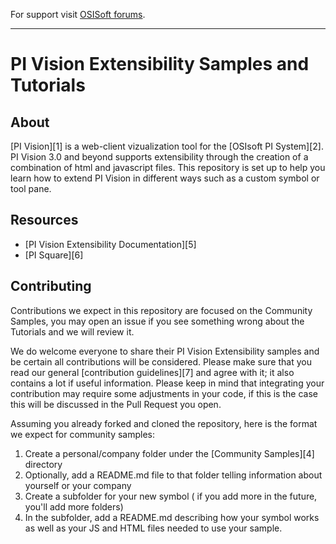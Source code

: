 For support visit [OSISoft forums](https://pisquare.osisoft.com/s/).

---

# PI Vision Extensibility Samples and Tutorials

## About
[PI Vision][1] is a web-client vizualization tool for the [OSIsoft PI System][2]. PI Vision 3.0 and beyond supports extensibility through the creation of a combination of html and javascript files. This repository is set up to help you learn how to extend PI Vision in different ways such as a custom symbol or tool pane.


## Resources
* [PI Vision Extensibility Documentation][5]
* [PI Square][6]

## Contributing

Contributions we expect in this repository are focused on the Community Samples, you may open an issue if you see something wrong about the Tutorials and we will review it.

We do welcome everyone to share their PI Vision Extensibility samples and be certain all contributions will be considered. Please make sure that you read our general [contribution guidelines][7] and agree with it; it also contains a lot if useful information. Please keep in mind that integrating your contribution may require some adjustments in your code, if this is the case this will be discussed in the Pull Request you open.

Assuming you already forked and cloned the repository, here is the format we expect for community samples:

1. Create a personal/company folder under the [Community Samples][4] directory
1. Optionally, add a README.md file to that folder telling information about yourself or your company
1. Create a subfolder for your new symbol ( if you add more in the future, you'll add more folders)
1. In the subfolder, add a README.md describing how your symbol works as well as your JS and HTML files needed to use your sample.



